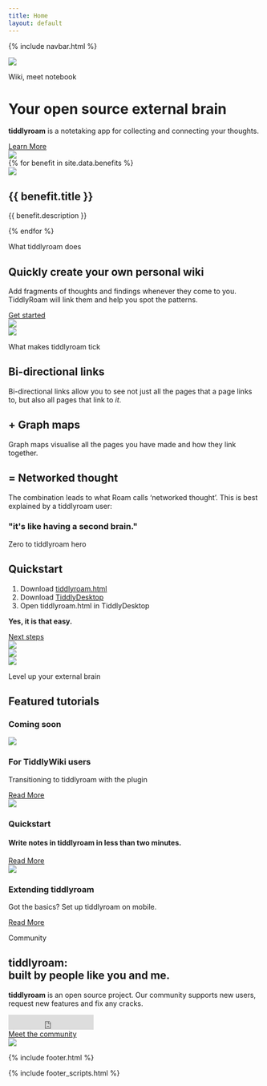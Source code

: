 ```yaml
---
title: Home
layout: default
---
```


{% include navbar.html %}

<div id="top"></div>

<div class="wrapper">
<div class="header">
<div class="container header-container">
<div class="col-lg-8 header-img-section">
<img src="{{ "assets/images/showcase.png" | relative_url }}">
</div>
<div class="col-lg-4 offset-lg-1 header-title-section">
<p class="header-subtitle">Wiki, meet notebook</p>
<h1 class="header-title">Your open source external brain</h1>
<p class="header-title-text"><b>tiddlyroam</b> is a notetaking app for collecting and connecting your thoughts.</p>
<div class="learn-more-btn-section">
<a class="nav-link learn-more-btn" href="#about">Learn More</a>
</div>
</div>
</div>
</div>

<div class="strategy-section">
<div class="strategy-section-bg-graphics-section">
<img src="assets/images/network-side-image.png">
</div>
<div class="container strategy-container">
{% for benefit in site.data.benefits %}
<div class="col-lg-4 col-md-6 col-xs-8 offset-xs-2 strategy-card-section">
<div class="strategy-card">
<div class="strategy-card-icon-section">
<img src="assets/images/{{ benefit.image }}">
</div>
<h2>{{ benefit.title }}</h2>
<p>{{ benefit.description }}</p>
</div>
</div>
{% endfor %}
</div>
</div>

<div id="about"></div>

<div class="contact-section">
<div class="container contact-container">
<div class="col-md-6 contact-title-section">
<p class="contact-subtitle">What tiddlyroam does</p>
<h2 class="contact-title">Quickly create your own personal wiki</h2>
<p class="contact-text">
Add fragments of thoughts and findings whenever they come to you. TiddlyRoam will link them and help you spot the patterns.</p>
<div class="learn-more-btn-section">
<a class="nav-link learn-more-btn btn-invert" href="#quickstart">Get started</a>
</div>
</div>
<div class="col-md-6 contact-header-img">
<img src="assets/images/bookcase.png">
</div>
</div>
</div>

<div id="features"></div>

<div class="contact-section">
<div class="container contact-container">
<div class="col-md-6 contact-header-img">
<img src="assets/images/network.png">
</div>
<div class="col-md-6 contact-title-section">
<p class="contact-subtitle">What makes tiddlyroam tick</p>
<h2 class="contact-title">Bi-directional links</h2>
<p class="contact-text">
Bi-directional links allow you to see not just all the pages that a page links to, but also all pages that link to <i>it</i>.

</p>
<h2 class="contact-title">+ Graph maps</h2>
<p class="contact-text">
Graph maps visualise all the pages you have made and how they link together.</p>
<h2 class="contact-title">= Networked thought</h2>
<p class="contact-text">
The combination leads to what Roam calls ‘networked thought’. This is best explained by a tiddlyroam user:</p>
<h3 class="quote">"it's like having a second brain."</h3>
</div>
</div>
</div>

<div id="quickstart"></div>

<div class="services-sales-section">
<div class="container services-container">

<div class="col-lg-5 offset-lg-1 services-title-section">
<p class="services-subtitle">Zero to tiddlyroam hero</p>
<h2 class="services-title">Quickstart</h2>
<p class="services-text">
<ol>
<li>Download <a href = "https://github.com/joekroese/tiddlyroam/releases/download/v1.0/tiddlyroam.html">tiddlyroam.html</a></li>
<li>Download <a href = "https://github.com/Jermolene/TiddlyDesktop/releases">TiddlyDesktop</a></li>
<li>Open tiddlyroam.html in TiddlyDesktop</li>
</ol>
<p><b>Yes, it is that easy.</b></p>
</p>
<div class="learn-more-btn-section">
<a class="nav-link learn-more-btn" href="#tutorials">Next steps</a>
</div>
</div>
<div class="col-lg-6 services-header-img-section padding-0">
<img src="assets/images/quickstart.png">
</div>
</div>
</div>

<!-- <div id="clients"></div>
<div class="clients-section">
<div class="container clients-container">
<div class="clients-title-section">
<p class="clients-subtitle">All sorts of good folk use <b>tiddlyroam</b></p>
<h2 class="clients-title">User Showcase</h2>
</div>
<div class="clients-slider">
<div class="owl-carousel owl-theme clients-slider-section">
{% for user in site.data.users %}
<div class="item client-logo-section">
<img src="assets/images/{{ user.image }}">
</div>
{% endfor %}
</div>
</div>
</div>
</div> -->

<div id="tutorials"></div>

<div class="blog-section">
<div class="blog-section-right-bg">
<img src="assets/images/blog-section-right-bg.png">
</div>
<div class="blog-section-left-bg">
<img src="assets/images/blog-section-left-bg.png">
</div>
<div class="container blog-container">
<div class="blog-title-section">
<p class="blog-subtitle">Level up your external brain</p>
<h2 class="blog-title">Featured tutorials</h2>
<h3 class="blog-subtitle">Coming soon</h3>
</div>
<div class="blog-posts-section">
<div class="col-lg-4 col-md-8 col-xs-10 blog-post-card-container">
<div class="blog-post-card">
<div class="blog-post-icon">
<img src="assets/images/blog-card-1.png">
</div>
<h3 class="blog-post-title">For TiddlyWiki users</h3>
<p class="blog-post-subtitle">Transitioning to tiddlyroam with the plugin</p>
<a class="blog-post-link" href="#tiddlywiki-to-tiddlyroam">Read More</a>
</div>
</div>
<div class="col-lg-4 col-md-8 col-xs-10 blog-post-card-container">
<div class="blog-post-card">
<div class="blog-post-icon mb-4">
<img src="assets/images/blog-card-2.png">
</div>
<h3 class="blog-post-title">Quickstart</h3>
<h4 class="blog-post-subtitle">Write notes in tiddlyroam in less than two minutes.</h4>
<!-- <p class="blog-post-text mb-4">The tiddlyroam approach is built on simplicity.</p> -->
<a class="nav-link learn-more-btn" href="#quickstart">Read More</a>
</div>
</div>
<div class="col-lg-4 col-md-8 col-xs-10 blog-post-card-container">
<div class="blog-post-card">
<div class="blog-post-icon">
<img src="assets/images/head-repair.png">
</div>
<h3 class="blog-post-title">Extending tiddlyroam</h3>
<p class="blog-post-subtitle">Got the basics? Set up tiddlyroam on mobile.</p>
<a class="blog-post-link" href="#extending-tiddlyroam">Read More</a>
</div>
</div>
</div>
</div>
</div>

<div id="community"></div>

<div class="contact-section">
<div class="container contact-container">
<div class="col-md-6 contact-title-section">
<p class="contact-subtitle">Community</p>
<h2 class="contact-title">tiddlyroam:<br>built by people like you and me.</h2>
<p class="contact-text"><b>tiddlyroam</b> is an open source project. Our community supports new users, request new features and fix any cracks.</p>
<div class="learn-more-btn-section">
<iframe src="https://ghbtns.com/github-btn.html?user=joekroese&repo=tiddlyroam&type=star&count=true&size=large" frameborder="0" scrolling="0" width="170" height="30" title="Star joekroese/tiddlyroam on GitHub"></iframe>
</div>
<div class="learn-more-btn-section">
<a class="nav-link learn-more-btn" href="https://github.com/joekroese/tiddlyroam">Meet the community</a>
</div>
</div>
<div class="col-md-6 contact-header-img">
<img src="assets/images/contact-header-img.png">
</div>
</div>
</div>

{% include footer.html %}

{% include footer_scripts.html %}